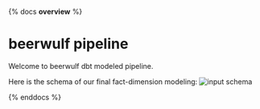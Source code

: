 {% docs __overview__ %}
# beerwulf pipeline

Welcome to beerwulf dbt modeled pipeline. 

Here is the schema of our final fact-dimension modeling:
![input schema](assets/gold_schema_erd.png)

{% enddocs %}